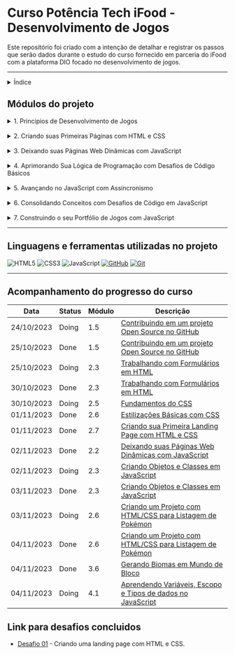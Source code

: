 # Curso Potência Tech iFood - Desenvolvimento de Jogos

Este repositório foi criado com a intenção de detalhar e registrar os passos que serão dados durante o estudo do curso fornecido em parceria do iFood com a plataforma DIO focado no desenvolvimento de jogos.

***

<details>
    <summary>Índice</summary>
    <ol>
        <li>
            <a href="#módulos-do-projeto">1. Módulos do projeto</a>
            <ol>
                <li><a href="#1.1">Principios de desenvolvimento de jogos</a></li>
                <li><a href="#1.2">Criando suas primeiras páginas com HTML e CSS</a></li>
                <li><a href="#1.3">Deixando suas páginas web dinâmicas com javascript</a></li>
                <li><a href="#1.4">Aprimorando sua lógica de programação com desafios de código básicos</a></li>
                <li><a href="#1.5">Avançando no JavaScript com Assíncronismo</a></li>
                <li><a href="#1.6">Consolidando Conceitos com Desafios de Código em JavaScript</a></li>
                <li><a href="#1.7">Construindo o seu Portfólio de Jogos com JavaScript</a></li>
            </ol>
        </li>
        <li><a href="#linguagens-e-ferramentas-utilizadas-no-projeto">Linguagens utilizadas no projeto</a></li>
        <li><a href="#statuspasso-atual-do-estudoprojeto">Status atual do projeto</a></li>
    </ol>

</details>

## Módulos do projeto 

<details>
<summary id="1.1">1. Principios de Desenvolvimento de Jogos</summary>

| Módulo | Tipo | Descrição       | Status | Concluído |
|--------|------|-----------------|--------|-----------|
| **1.1** | Aula | Mercado e Carreira Em Desenvolvimento de jogos | Done | <ul ><li>- [x] </li></ul> |
| **1.2** | Aula | Introdução ao Desenvolvimento e Criação de Jogos | Done | <ul ><li>- [x] </li></ul>
| **1.3** | Aula | Versionamento de Código com Git e GitHub | Done | <ul ><li>- [x] </li></ul>
| **1.4** | Desafio de Projeto | Criando Seu Primeiro Repositório no GitHub para Compartilhar Seu Progresso | Done | <ul ><li>- [x] </li></ul>
| **1.5** | Desafio de Projeto | Contribuindo em um projeto Open Source no GitHub | Done | <ul ><li>- [x] </li></ul>
| **1.6** | Aula | Aula Inaugural - Potência Tech iFood | Done | <ul ><li>- [x] </li></ul>

</details>
<br>

<details>
<summary id="1.2">2. Criando suas Primeiras Páginas com HTML e CSS</summary>

| Módulo | Tipo | Descrição       | Status | Concluído |
|--------|------|-----------------|--------|-----------|
| **2.1** | Aula |Entendendo Comunicação Client x Server | Done | <ul><li>- [x] </li></ul>
| **2.2** | Aula | Introdução ao HTML na Prática | Done | <ul><li>- [x] </li></ul>
| **2.3** | Aula | Trabalhando com Formulários em HTML | Done | <ul><li>- [x] </li></ul>
| **2.4** | Aula | Estruturando seu HTML + Formatações | Done | <ul><li>- [x] </li></ul>
| **2.5** | Aula | Fundamentos do CSS | Done | <ul><li>- [x] </li></ul>
| **2.6** | Aula | Estilizações Básicas com CSS | Done | <ul><li>- [x] </li></ul>
| **2.7** | Desafio de Projeto | Criando sua Primeira Landing Page com HTML e CSS | Doing | <ul><li>- [x] </li></ul>

</details>
<br>

<details>
<summary id="1.3">3. Deixando suas Páginas Web Dinâmicas com JavaScript</summary>

| Módulo | Tipo | Descrição       | Status | Concluído |
|--------|------|-----------------|--------|-----------|
| **3.1** | Aula | Primeiros Passos com JavaScript | Done | <ul><li>- [x] </li></ul>
| **3.2** | Aula | Conhecendo Funções JavaScript | Done | <ul><li>- [x] </li></ul>
| **3.3** | Aula | Criando Objetos e Classes em JavaScript | Done | <ul><li>- [x] </li></ul>
| **3.4** | Aula | Arrays e Estruturas de Repetição em JavaScript | Done | <ul><li>- [x] </li></ul>
| **3.5** | Aula | Importação e Exportação com JavaScript | Done | <ul><li>- [x] </li></ul>
| **3.6** | Aula | Criando um Projeto com HTML/CSS para Listagem de Pokémon | Done | <ul><li>- [x] </li></ul>

</details>
<br>

<details>
<summary id="1.4">4. Aprimorando Sua Lógica de Programação com Desafios de Código Básicos</summary>

| Módulo | Tipo | Descrição       | Status | Concluído |
|--------|------|-----------------|--------|-----------|
| **4.1** | Desafio de Código | Aperfeiçoe Sua Lógica e Pensamento Computacional | Done | ul ><li>- [ ] </li></ul>
| **4.2** | Desafio de Código | A Jornada Heróica | Done | <ul><li>- [x] </li></ul>
| **4.3** | Desafio de Código | Pontuando Experiências - XP | Done | <ul><li>- [x] </li></ul>
| **4.4** | Desafio de Código | Capturando Pokemons | Done | <ul><li>- [x] </li></ul>
| **4.5** | Desafio de Código | Coletando Tesouros | Done | <ul><li>- [x] </li></ul>
| **4.6** | Desafio de Código | Gerando Biomas em Mundo de Bloco | Done | <ul><li>- [x] </li></ul>

</details>
<br>

<details>
<summary id="1.5">5. Avançando no JavaScript com Assíncronismo</summary>

| Módulo | Tipo | Descrição       | Status | Concluído |
|--------|------|-----------------|--------|-----------|
| **5.1** | Aula | Aprendendo Variáveis, Escopo e Tipos de dados no JavaScript | To do | <ul><li>- [ ] </li></ul>
| **5.2** | Aula | Orientação a Protótipo com JavaScript | To do | <ul><li>- [ ] </li></ul>
| **5.3** | Aula | Funções e Manipulação de Listas com JavaScript | To do | <ul><li>- [ ] </li></ul>
| **5.4** | Aula | Promises e Assincronismo com JavaScript | To do | <ul><li>- [ ] </li></ul>

</details>
<br>

<details>
<summary id="1.6">6. Consolidando Conceitos com Desafios de Código em JavaScript</summary>

| Módulo | Tipo | Descrição       | Status | Concluído |
|--------|------|-----------------|--------|-----------|
| **6.1** | Desafio de Código | Combantendo Monstros! | To do | <ul><li>- [ ] </li></ul>
| **6.2** | Desafio de Código | Academia de Magia | To do | <ul><li>- [ ] </li></ul> 
| **6.3** | Desafio de Código | Tomadas de Decisão! | To do | <ul><li>- [ ] </li></ul>
| **6.4** | Desafio de Código | Combinando Nomes de Pokemons| To do | <ul><li>- [ ] </li></ul>
| **6.5** | Desafio de Código | Gerenciando Itens Mágicos | To do | <ul><li>- [ ] </li></ul>

</details>
<br>

<details>
<summary id="1.7">7. Construindo o seu Portfólio de Jogos com JavaScript</summary>

| Módulo | Tipo | Descrição       | Status | Concluído |
|--------|------|-----------------|--------|-----------|
| **7.1** | Desafio de Projeto | Criando um Jogo do Detona Ralph com JavaScript| To do | <ul><li>- [ ] </li></ul>
| **7.2** | Desafio de Projeto | Criando um Jogo da Memória com Emojis Utilizando JavaScript | To do | <ul><li>- [ ] </li></ul>
| **7.3** | Desafio de Projeto | Construindo um Simulador de Piano com JavaScript | To do | <ul><li>- [ ] </li></ul>
| **7.4** | Desafio de Projeto | Criando um Jogo de Cartas do Yu-Gi-Oh! com JavaScript e CSS | To do | <ul><li>- [ ] </li></ul>

</details>

***

## Linguagens e ferramentas utilizadas no projeto

![HTML5](https://img.shields.io/badge/HTML5-000?style=for-the-badge&logo=html5)
![CSS3](https://img.shields.io/badge/CSS3-000?style=for-the-badge&logo=css3&logoColor=264CE4)
![JavaScript](https://img.shields.io/badge/JavaScript-000?style=for-the-badge&logo=javascript)
[![GitHub](https://img.shields.io/badge/GitHub-000?style=for-the-badge&logo=github&logoColor=30A3DC)](https://docs.github.com/)
[![Git](https://img.shields.io/badge/Git-000?style=for-the-badge&logo=git&logoColor=E94D5F)](https://git-scm.com/doc) 


***

## Acompanhamento do progresso do curso

| Data | Status | Módulo | Descrição |
|------|--------|--------|-----------|
| 24/10/2023 | Doing | 1.5 | <a href="#1.1">Contribuindo em um projeto Open Source no GitHub</a> |
| 25/10/2023 | Done | 1.5 | <a href="#1.1">Contribuindo em um projeto Open Source no GitHub</a> |
| 25/10/2023 | Doing | 2.3 | <a href="#1.2">Trabalhando com Formulários em HTML</a> |
| 30/10/2023 | Done | 2.3 | <a href="#1.2">Trabalhando com Formulários em HTML</a> |
| 30/10/2023 | Doing | 2.5 | <a href="#1.2">Fundamentos do CSS</a> |
| 01/11/2023 | Done | 2.6 | <a href="#1.2">Estilizações Básicas com CSS</a> |
| 01/11/2023 | Done | 2.7 | <a href="#1.2">Criando sua Primeira Landing Page com HTML e CSS</a> |
| 02/11/2023 | Done | 2.2 | <a href="#1.3">Deixando suas Páginas Web Dinâmicas com JavaScript</a> |
| 02/11/2023 | Doing | 2.3 | <a href="#1.3">Criando Objetos e Classes em JavaScript</a> |
| 03/11/2023 | Done | 2.3 | <a href="#1.3">Criando Objetos e Classes em JavaScript</a> |
| 03/11/2023 | Doing | 2.6 | <a href="#1.3">Criando um Projeto com HTML/CSS para Listagem de Pokémon</a> |
| 04/11/2023 | Done | 2.6 | <a href="#1.3">Criando um Projeto com HTML/CSS para Listagem de Pokémon</a> |
| 04/11/2023 | Done | 3.6 | <a href="#1.4">Gerando Biomas em Mundo de Bloco</a> |
| 04/11/2023 | Doing | 4.1 | <a href="#1.5">Aprendendo Variáveis, Escopo e Tipos de dados no JavaScript</a> |

## Link para desafios concluidos

* <a href="https://rafaelqueirozz.github.io/dio-desenvolvimento-jogos/Desafio_01/" target="_blank">Desafio 01</a> - Criando uma landing page com HTML e CSS.